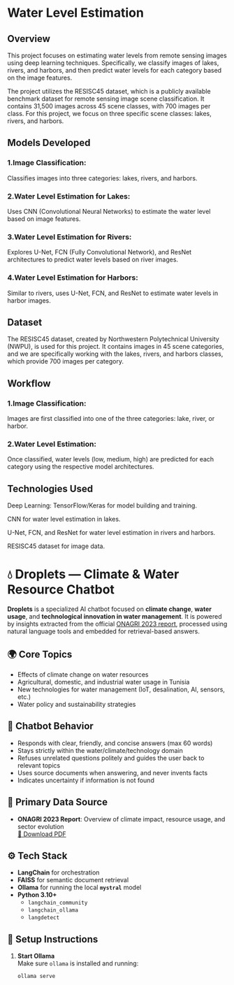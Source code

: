 # Water Level Estimation 

## Overview

This project focuses on estimating water levels from remote sensing images using deep learning techniques. Specifically, we classify images of lakes, rivers, and harbors, and then predict water levels for each category based on the image features.

The project utilizes the RESISC45 dataset, which is a publicly available benchmark dataset for remote sensing image scene classification. It contains 31,500 images across 45 scene classes, with 700 images per class. For this project, we focus on three specific scene classes: lakes, rivers, and harbors.


## Models Developed

### 1.Image Classification:

Classifies images into three categories: lakes, rivers, and harbors.

### 2.Water Level Estimation for Lakes:

Uses CNN (Convolutional Neural Networks) to estimate the water level based on image features.

### 3.Water Level Estimation for Rivers:

Explores U-Net, FCN (Fully Convolutional Network), and ResNet architectures to predict water levels based on river images.

### 4.Water Level Estimation for Harbors:

Similar to rivers, uses U-Net, FCN, and ResNet to estimate water levels in harbor images.


## Dataset

The RESISC45 dataset, created by Northwestern Polytechnical University (NWPU), is used for this project. It contains images in 45 scene categories, and we are specifically working with the lakes, rivers, and harbors classes, which provide 700 images per category.


## Workflow

### 1.Image Classification: 
Images are first classified into one of the three categories: lake, river, or harbor.

### 2.Water Level Estimation: 
Once classified, water levels (low, medium, high) are predicted for each category using the respective model architectures.


## Technologies Used

Deep Learning: TensorFlow/Keras for model building and training.

CNN for water level estimation in lakes.

U-Net, FCN, and ResNet for water level estimation in rivers and harbors.

RESISC45 dataset for image data.


# 💧 Droplets — Climate & Water Resource Chatbot

**Droplets** is a specialized AI chatbot focused on **climate change**, **water usage**, and **technological innovation in water management**. It is powered by insights extracted from the official [ONAGRI 2023 report](http://www.onagri.nat.tn/uploads/secteur-eau/eau-2023.pdf), processed using natural language tools and embedded for retrieval-based answers.

## 🌍 Core Topics

- Effects of climate change on water resources
- Agricultural, domestic, and industrial water usage in Tunisia
- New technologies for water management (IoT, desalination, AI, sensors, etc.)
- Water policy and sustainability strategies

## 🧠 Chatbot Behavior

- Responds with clear, friendly, and concise answers (max 60 words)
- Stays strictly within the water/climate/technology domain
- Refuses unrelated questions politely and guides the user back to relevant topics
- Uses source documents when answering, and never invents facts
- Indicates uncertainty if information is not found

## 📘 Primary Data Source

- **ONAGRI 2023 Report**: Overview of climate impact, resource usage, and sector evolution  
  [📄 Download PDF](http://www.onagri.nat.tn/uploads/secteur-eau/eau-2023.pdf)

## ⚙️ Tech Stack

- **LangChain** for orchestration
- **FAISS** for semantic document retrieval
- **Ollama** for running the local **`mystral`** model
- **Python 3.10+**
  - `langchain_community`
  - `langchain_ollama`
  - `langdetect`

## 🚀 Setup Instructions

1. **Start Ollama**  
   Make sure `ollama` is installed and running:
   ```bash
   ollama serve






















